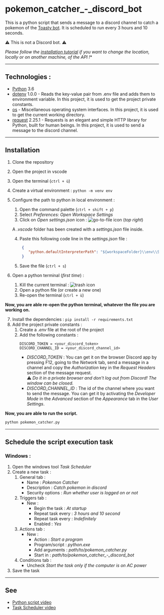 # pokemon_catcher_-_discord_bot

This is a python script that sends a message to a discord channel to catch a pokemon of the [Toasty bot](https://toastybot.com/features). It is scheduled to run every 3 hours and 10 seconds.

:warning: This is not a Discord bot. :warning:

*Please follow the [installation tutorial](#installation) if you want to change the location, locally or on another machine, of the API !**

---

## Technologies :
- [Python](https://www.python.org/) 3.6
- [dotenv](https://pypi.org/project/python-dotenv/) 1.0.0 - Reads the key-value pair from .env file and adds them to environment variable. In this project, it is used to get the project private constants.
- [os](https://docs.python.org/3/library/os.html) - Miscellaneous operating system interfaces. In this project, it is used to get the current working directory.
- [request](https://pypi.org/project/requests/) 2.25.1 - Requests is an elegant and simple HTTP library for Python, built for human beings. In this project, it is used to send a message to the discord channel.

---

## Installation

1. Clone the repository
2. Open the project in vscode
3. Open the terminal (```ctrl + ù```)
4. Create a virtual environment : ```python -m venv env```
5. Configure the path to python in local environment :
   1. Open the command palette (```ctrl + shift + p```)
   2. Select *Preferences: Open Workspace Settings*
   3. Click on *Open settings.json* icon : ![go-to-file icon](https://raw.githubusercontent.com/microsoft/vscode-codicons/main/src/icons/go-to-file.svg) (*top right*)
   
   A *.vscode* folder has been created with a *settings.json* file inside.

   4. Paste this following code line in the *settings.json* file :
        ```json
         {    
            "python.defaultInterpreterPath": "${workspaceFolder}\\env\\Scripts\\python"
         }
        ```
   5. Save the file (```ctrl + s```)
6. Open a python terminal (*first time*) :
   1. Kill the current terminal : ![trash icon](https://raw.githubusercontent.com/microsoft/vscode-codicons/main/src/icons/trash.svg)
   2. Open a python file (or create a new one)
   3. Re-open the terminal (```ctrl + ù```)

**Now, you are able re-open the python terminal, whatever the file you are working on.**

7. Install the dependencies : ```pip install -r requirements.txt```
8. Add the project private constants :
   1. Create a *.env* file at the root of the project
   2. Add the following constants :
      ```env
      DISCORD_TOKEN = <your_discord_token>
      DISCORD_CHANNEL_ID = <your_discord_channel_id>
      ```
      - *DISCORD_TOKEN* : You can get it on the browser Discord app by pressing F12, going to the *Network* tab, send a message in a channel and copy the *Authorization* key in the *Request Headers* section of the message request.</br>
      :warning: *Do it in a private browser and don't log out from Discord! The window can be closed.*
      - *DISCORD_CHANNEL_ID* : The id of the channel where you want to send the message. You can get it by activating the *Developer Mode* in the *Advanced* section of the *Appearance* tab in the *User Settings*.

**Now, you are able to run the script.**
```bash
python pokemon_catcher.py
```

---

## Schedule the script execution task

### Windows :
1. Open the windows tool *Task Scheduler*
2. Create a new task :
   1. General tab :
      - Name : *Pokemon Catcher*
      - Description : *Catch pokemon in discord*
      - Security options : *Run whether user is logged on or not*
   2. Triggers tab :
      - New :
         - Begin the task : *At startup*
         - Repeat task every : *3 hours and 10 second*
         - Repeat task every : *Indefinitely*
         - Enabled : *Yes*
   3. Actions tab :
      - New :
         - Action : *Start a program*
         - Program/script : *python.exe*
         - Add arguments : *path/to/pokemon_catcher.py*
         - Start in : *path/to/pokemon_catcher_-_discord_bot*
   4. Conditions tab :
      - Uncheck *Start the task only if the computer is on AC power*
3. Save the task

---

## See
- [Python script video](https://www.youtube.com/watch?v=DArlLAq56Mo)
- [Task Scheduler video](https://www.youtube.com/watch?v=ic4lUiDTbVI)